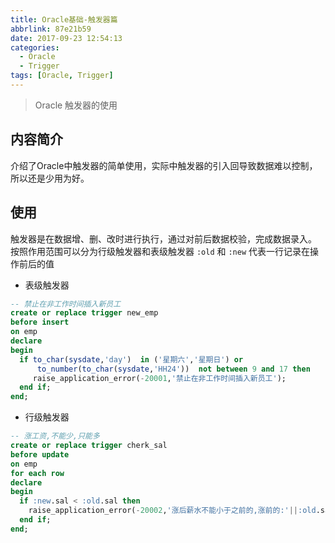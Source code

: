 ```yaml
---
title: Oracle基础-触发器篇
abbrlink: 87e21b59
date: 2017-09-23 12:54:13
categories:
  - Oracle
  - Trigger
tags: [Oracle, Trigger]
---
```

> Oracle 触发器的使用

<!--more-->



## 内容简介

介绍了Oracle中触发器的简单使用，实际中触发器的引入回导致数据难以控制，所以还是少用为好。

## 使用
触发器是在数据增、删、改时进行执行，通过对前后数据校验，完成数据录入。
按照作用范围可以分为行级触发器和表级触发器
`:old` 和 `:new` 代表一行记录在操作前后的值
- 表级触发器
``` sql
-- 禁止在非工作时间插入新员工
create or replace trigger new_emp
before insert																	--触发条件
on emp
declare                                                                                       --在没有声明时可以省略
begin
  if to_char(sysdate,'day')  in ('星期六','星期日') or                                         --可以直接调用系统函数的结果                
      to_number(to_char(sysdate,'HH24'))  not between 9 and 17 then                           --逻辑条件
     raise_application_error(-20001,'禁止在非工作时间插入新员工');                   	         --自定义一个异常,指明编号[-20001,-40000]和提示
  end if;                                                                                     --结束判断
end;
```

- 行级触发器

``` sql
-- 涨工资,不能少,只能多
create or replace trigger cherk_sal
before update																--触发条件
on emp
for each row                                                                                  -- 行级触发器
declare
begin
  if :new.sal < :old.sal then                                                                 -- 新值小于旧值
    raise_application_error(-20002,'涨后薪水不能小于之前的,涨前的:'||:old.sal||'涨后的'||:new.sal);
  end if;
end;
```
